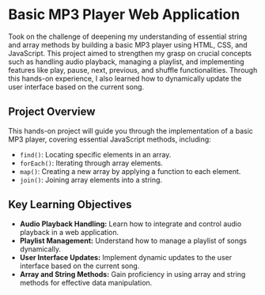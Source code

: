 # Basic MP3 Player Web Application

Took on the challenge of deepening my understanding of essential string and array methods by building a basic MP3 player using HTML, CSS, and JavaScript. This project aimed to strengthen my grasp on crucial concepts such as handling audio playback, managing a playlist, and implementing features like play, pause, next, previous, and shuffle functionalities. Through this hands-on experience, I also learned how to dynamically update the user interface based on the current song.

## Project Overview

This hands-on project will guide you through the implementation of a basic MP3 player, covering essential JavaScript methods, including:

- `find()`: Locating specific elements in an array.
- `forEach()`: Iterating through array elements.
- `map()`: Creating a new array by applying a function to each element.
- `join()`: Joining array elements into a string.

## Key Learning Objectives

- **Audio Playback Handling:** Learn how to integrate and control audio playback in a web application.
- **Playlist Management:** Understand how to manage a playlist of songs dynamically.
- **User Interface Updates:** Implement dynamic updates to the user interface based on the current song.
- **Array and String Methods:** Gain proficiency in using array and string methods for effective data manipulation.
